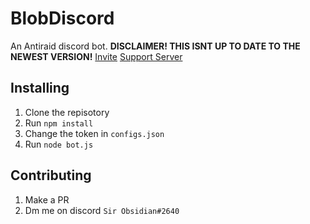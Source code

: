 # BlobDiscord
An Antiraid discord bot. **DISCLAIMER! THIS ISNT UP TO DATE TO THE NEWEST VERSION!** 
[Invite](https://discord.com/api/oauth2/authorize?client_id=795196567241883659&permissions=8&scope=bot)  [Support Server](https://discord.gg/dNfDBUC6Tu)

## Installing
1. Clone the repisotory
2. Run `npm install`
3. Change the token in `configs.json`
4. Run `node bot.js`

## Contributing
1. Make a PR
2. Dm me on discord `Sir Obsidian#2640`
